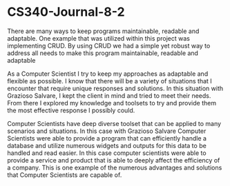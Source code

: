 # CS340-Journal-8-2

There are many ways to keep programs maintainable, readable and adaptable. One example that was utilized within this project was implementing CRUD. By using CRUD we had a simple yet robust way to address all needs to make this program maintainable, readable and adaptable

As a Computer Scientist I try to keep my approaches as adaptable and flexible as possible. I know that there will be a variety of situations that I encounter that require unique responses and solutions. In this situation with Grazioso Salvare, I kept the client in mind and tried to meet their needs. From there I explored my knowledge and toolsets to try and provide them the most effective response I possibly could. 

Computer Scientists have deep diverse toolset that can be applied to many scenarios and situations. In this case with Grazioso Salvare Computer Scientists were able to provide a program that can efficiently handle a database and utilize numerous widgets and outputs for this data to be handled and read easier. In this case computer scientists were able to provide a service and product that is able to deeply affect the efficiency of a company. This is one example of the numerous advantages and solutions that Computer Scientists are capable of.
